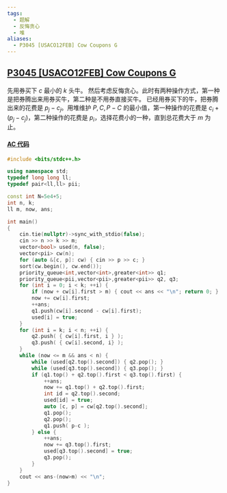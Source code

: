 ```yaml
---
tags:
  - 题解
  - 反悔贪心
  - 堆
aliases:
  - P3045 [USACO12FEB] Cow Coupons G
---
```

## [P3045 [USACO12FEB] Cow Coupons G](https://www.luogu.com.cn/problem/P3045)

先用券买下 $c$ 最小的 $k$ 头牛。
然后考虑反悔贪心。此时有两种操作方式，第一种是把券腾出来用券买牛，第二种是不用券直接买牛。
已经用券买下的牛，把券腾出来的花费是 $p_j-c_j$。用堆维护 $P,C,P-C$ 的最小值，第一种操作的花费是 $c_i+(p_j-c_j)$，第二种操作的花费是 $p_i$，选择花费小的一种，直到总花费大于 $m$ 为止。

#### [AC 代码](https://www.luogu.com.cn/record/200607316)

```cpp
#include <bits/stdc++.h>

using namespace std;
typedef long long ll;
typedef pair<ll,ll> pii;

const int N=5e4+5;
int n, k;
ll m, now, ans;

int main()
{
    cin.tie(nullptr)->sync_with_stdio(false);
    cin >> n >> k >> m;
    vector<bool> used(n, false);
    vector<pii> cw(n);
    for (auto &[c, p]: cw) { cin >> p >> c; }
    sort(cw.begin(), cw.end());
    priority_queue<int,vector<int>,greater<int>> q1;
    priority_queue<pii,vector<pii>,greater<pii>> q2, q3;
    for (int i = 0; i < k; ++i) {
        if (now + cw[i].first > m) { cout << ans << "\n"; return 0; }
        now += cw[i].first;
        ++ans;
        q1.push(cw[i].second - cw[i].first);
        used[i] = true;
    }
    for (int i = k; i < n; ++i) {
        q2.push( { cw[i].first, i } );
        q3.push( { cw[i].second, i} );
    }
    while (now <= m && ans < n) {
        while (used[q2.top().second]) { q2.pop(); }
        while (used[q3.top().second]) { q3.pop(); }
        if (q1.top() + q2.top().first < q3.top().first) {
            ++ans;
            now += q1.top() + q2.top().first;
            int id = q2.top().second;
            used[id] = true;
            auto [c, p] = cw[q2.top().second];
            q1.pop();
            q2.pop();
            q1.push( p-c );
        } else {
            ++ans;
            now += q3.top().first;
            used[q3.top().second] = true;
            q3.pop();
        }
    }
    cout << ans-(now>m) << "\n";
}
```